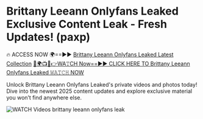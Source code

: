 # Brittany Leeann Onlyfans Leaked Exclusive Content Leak - Fresh Updates! (paxp)

🔥 ACCESS NOW 🌍==►► <a href="https://tinyurl.com/3fjeunct" rel="nofollow">Brittany Leeann Onlyfans Leaked Latest Collection</a></h3>
[🔴🌍📺📱👉WA𝚃CH Now==►► CLICK HERE TO Brittany Leeann Onlyfans Leaked 𝚆𝙰𝚃𝙲𝙷 NOW](https://tinyurl.com/3fjeunct)

Unlock Brittany Leeann Onlyfans Leaked's private videos and photos today! Dive into the newest 2025 content updates and explore exclusive material you won’t find anywhere else.


<a href="https://tinyurl.com/3fjeunct" rel="nofollow" data-target="animated-image.originalLink"><img src="https://camo.githubusercontent.com/8a4f000d20f83aca3bf7ec5f350d767afa0574a8a352519fd8cfa583a6f93a33/68747470733a2f2f692e696d6775722e636f6d2f644a486b345a712e676966" alt="WATCH Videos" data-canonical-src="https://i.imgur.com/dJHk4Zq.gif" style="max-width: 100%; display: inline-block;" data-target="animated-image.originalImage"></a>
brittany leeann onlyfans leak